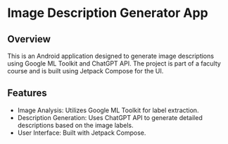 # Image Description Generator App
## Overview
This is an Android application designed to generate image descriptions using Google ML Toolkit and ChatGPT API. The project is part of a faculty course and is built using Jetpack Compose for the UI.

## Features
- Image Analysis: Utilizes Google ML Toolkit for label extraction.
- Description Generation: Uses ChatGPT API to generate detailed descriptions based on the image labels.
- User Interface: Built with Jetpack Compose.
